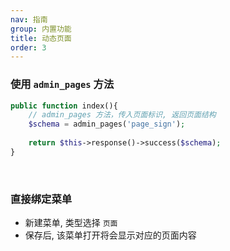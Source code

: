 ```yaml
---
nav: 指南
group: 内置功能
title: 动态页面
order: 3
---
```


### 使用 `admin_pages` 方法

```php
public function index(){
    // admin_pages 方法，传入页面标识, 返回页面结构
    $schema = admin_pages('page_sign');
    
    return $this->response()->success($schema);
}
```

<br>

### 直接绑定菜单

- 新建菜单, 类型选择 `页面`
- 保存后, 该菜单打开将会显示对应的页面内容
